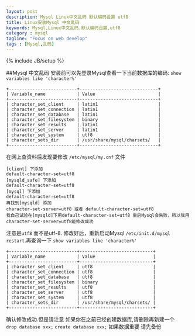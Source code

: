 ```yaml
---
layout: post
description: Mysql Linux中文乱码 默认编码设置 utf8
title: Linux安装Mysql 中文乱码
keywords: Mysql,Linux中文乱码,默认编码设置,utf8
category : mysql
tagline: "Focus on web develop"
tags : [Mysql,乱码]
---
```

{% include JB/setup %}

##Mysql 中文乱码
安装前可以先登录Mysql查看一下当前数据库的编码: `show variables like 'character%'`

    +--------------------------+------------------------------+
    | Variable_name            | Value                        |
    +--------------------------+------------------------------+
    | character_set_client     | latin1                       |
    | character_set_connection | latin1                       |
    | character_set_database   | latin1                       |
    | character_set_filesystem | binary                       |
    | character_set_results    | latin1                       |
    | character_set_server     | latin1                       |
    | character_set_system     | utf8                         |
    | character_sets_dir       | /usr/share/mysql/charsets/   |
    +--------------------------+------------------------------+

在网上查资料后发现要修改 `/etc/mysql/my.cnf` 文件

    [client] 下添加
    default-character-set=utf8
    [mysqld_safe] 下添加
    default-character-set=utf8
    [mysql] 下添加
    default-character-set=utf8
    再找到[mysqld] 添加
    character-set-server=utf8 或者 default-character-set=utf8
    我自己试验在[mysqld]下用default-character-set=utf8 重启Mysql会失败，所以我用character-set-server=utf8能修改成功

注意是`utf8` 而不是utf-8.
修改好后，重新启动Mysql `/etc/init.d/mysql restart`.再查询一下 `show variables like 'character%'`

    +--------------------------+----------------------------+
    | Variable_name            | Value                      |
    +--------------------------+----------------------------+
    | character_set_client     | utf8                       |
    | character_set_connection | utf8                       |
    | character_set_database   | utf8                       |
    | character_set_filesystem | binary                     |
    | character_set_results    | utf8                       |
    | character_set_server     | utf8                       |
    | character_set_system     | utf8                       |
    | character_sets_dir       | /usr/share/mysql/charsets/ |
    +--------------------------+----------------------------+

确认修改成功.但是请注意
如果你在之前已经创建数据库,请删除再新建一个 <br />
`drop database xxx;`
`create database xxx;` 如果数据重要 请先备份




